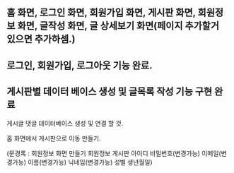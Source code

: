홈 화면, 로그인 화면, 회원가입 화면, 게시판 화면, 회원정보 화면, 글작성 화면, 글 상세보기 화면(페이지 추가할거 있으면 추가하셈.)
---
로그인, 회원가입, 로그아웃 기능 완료.
---
게시판별 데이터 베이스 생성 및 글목록 작성 기능 구현 완료
---

게시글 댓글 데이터베이스 생성 및 연결 할 것.

홈 화면에서 게시판으로 이동 만들기.

(문경록 : 회원정보 화면 만들기
회원정보 게시판
아이디
비밀번호(변경가능)
이메일(변경가능)
이름(변경가능)
닉네임(변경가능)
성별
생년월일)
